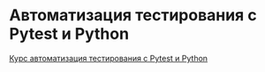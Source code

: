 # Автоматизация тестирования с Pytest и Python
[Курс  автоматизация тестирования с Pytest и Python](https://youtube.com/playlist?list=PLB2iiSfKWtvykq9s0plSVI_Du60i0iphU "Youtube playlist")
